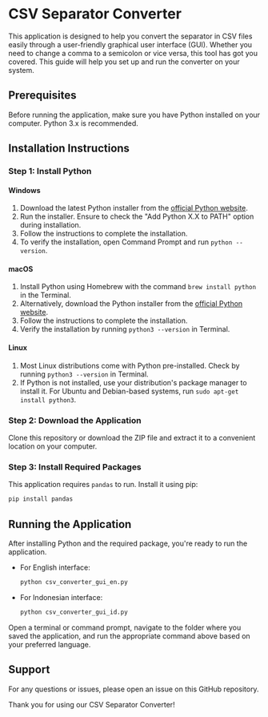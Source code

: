# CSV Separator Converter

This application is designed to help you convert the separator in CSV files easily through a user-friendly graphical user interface (GUI). Whether you need to change a comma to a semicolon or vice versa, this tool has got you covered. This guide will help you set up and run the converter on your system.

## Prerequisites

Before running the application, make sure you have Python installed on your computer. Python 3.x is recommended.

## Installation Instructions

### Step 1: Install Python

#### Windows

1. Download the latest Python installer from the [official Python website](https://www.python.org/downloads/windows/).
2. Run the installer. Ensure to check the "Add Python X.X to PATH" option during installation.
3. Follow the instructions to complete the installation.
4. To verify the installation, open Command Prompt and run `python --version`.

#### macOS

1. Install Python using Homebrew with the command `brew install python` in the Terminal.
2. Alternatively, download the Python installer from the [official Python website](https://www.python.org/downloads/macos/).
3. Follow the instructions to complete the installation.
4. Verify the installation by running `python3 --version` in Terminal.

#### Linux

1. Most Linux distributions come with Python pre-installed. Check by running `python3 --version` in Terminal.
2. If Python is not installed, use your distribution's package manager to install it. For Ubuntu and Debian-based systems, run `sudo apt-get install python3`.

### Step 2: Download the Application

Clone this repository or download the ZIP file and extract it to a convenient location on your computer.

### Step 3: Install Required Packages

This application requires `pandas` to run. Install it using pip:

```bash
pip install pandas
```

## Running the Application

After installing Python and the required package, you're ready to run the application.

- For English interface:
  
  ```bash
  python csv_converter_gui_en.py
  ```

- For Indonesian interface:
  
  ```bash
  python csv_converter_gui_id.py
  ```

Open a terminal or command prompt, navigate to the folder where you saved the application, and run the appropriate command above based on your preferred language.

## Support

For any questions or issues, please open an issue on this GitHub repository.

Thank you for using our CSV Separator Converter!
